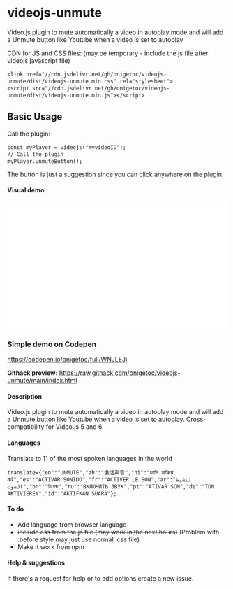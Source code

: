 # videojs-unmute
Video.js plugin to mute automatically a video in autoplay mode and will add a Unmute button like Youtube when a video is set to autoplay


CDN for JS and CSS files: (may be temporary - include the js file after videojs javascript file)

    <link href="//cdn.jsdelivr.net/gh/onigetoc/videojs-unmute/dist/videojs-unmute.min.css" rel="stylesheet">
    <script src="//cdn.jsdelivr.net/gh/onigetoc/videojs-unmute/dist/videojs-unmute.min.js"></script>


## Basic Usage  

Call the plugin: 

    const myPlayer = videojs("myvideoID");
    // Call the plugin
    myPlayer.unmuteButton();  
    


The button is just a suggestion since you can click anywhere on the plugin.

#### Visual demo
![View demo](https://raw.githubusercontent.com/onigetoc/videojs-unmute/main/unmuteButon.gif)

### Simple demo on Codepen  
https://codepen.io/onigetoc/full/WNJLEJj

**Githack preview:** 
https://raw.githack.com/onigetoc/videojs-unmute/main/index.html

#### Description 
Video.js plugin to mute automatically a video in autoplay mode and will add a Unmute button like Youtube when a video is set to autoplay.
Cross-compatibility for Video.js 5 and 6.

#### Languages 
Translate to 11 of the most spoken languages in the world

    translate={"en":"UNMUTE","zh":"激活声音","hi":"ध्वनि सक्रिय करें","es":"ACTIVAR SONIDO","fr":"ACTIVER LE SON","ar":"تنشيط الصوت","bn":"নিঃশব্দ","ru":"ВКЛЮЧИТЬ ЗВУК","pt":"ATIVAR SOM","de":"TON AKTIVIEREN","id":"AKTIFKAN SUARA"};  

#### To do
* ~~Add language from browser language~~
* ~~include css from the js file (may work in the next hours)~~ (Problem with :before style may just use normal .css file)
* Make it work from npm

#### Help & suggestions 
If there's a request for help or to add options create a new issue.

